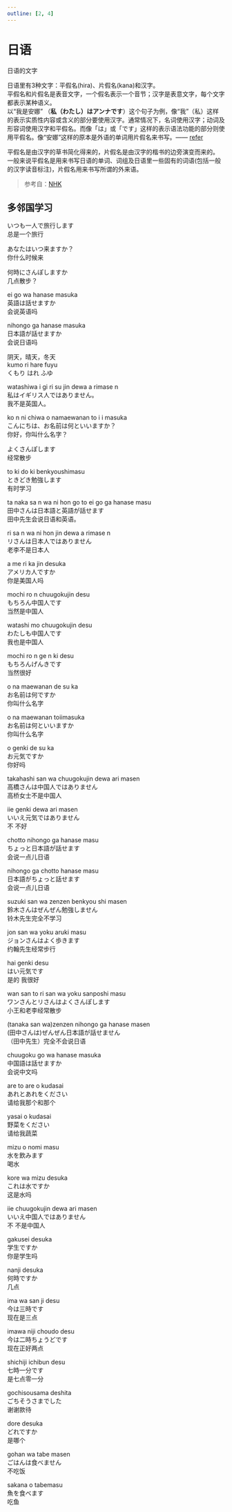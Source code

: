 ```yaml
---
outline: [2, 4]
---
```



# 日语

日语的文字

日语里有3种文字：平假名(hira)、片假名(kana)和汉字。  
平假名和片假名是表音文字，一个假名表示一个音节；汉字是表意文字，每个文字都表示某种语义。  
以“我是安娜” （**私（わたし）はアンナです**）这个句子为例，像“我”（私）这样的表示实质性内容或含义的部分要使用汉字。通常情况下，名词使用汉字；动词及形容词使用汉字和平假名。而像「は」或「です」这样的表示语法功能的部分则使用平假名。像“安娜”这样的原本是外语的单词用片假名来书写。—— [refer](https://www.nhk.or.jp/lesson/chinese/questions/0001.html)

平假名是由汉字的草书简化得来的，片假名是由汉字的楷书的边旁演变而来的。  
一般来说平假名是用来书写日语的单词、词组及日语里一些固有的词语(包括一般的汉字读音标注)，片假名用来书写所谓的外来语。

> 参考自：[NHK](https://www.nhk.or.jp/lesson/zh/letters/hiragana.html)

## 多邻国学习

いつも一人で旅行します  
总是一个旅行

あなたはいつ来ますか？  
你什么时候来

何時にさんぽしますか  
几点散步？  

ei go wa hanase masuka  
英語は話せますか  
会说英语吗

nihongo ga hanase masuka  
日本語が話せますか  
会说日语吗

阴天，晴天，冬天  
kumo ri hare fuyu  
くもり はれ ふゆ

watashiwa i gi ri su jin dewa a rimase n  
私はイギリス人ではありません。  
我不是英国人。

ko n ni chiwa o namaewanan to i i masuka  
こんにちは、お名前は何といいますか？  
你好，你叫什么名字？

よくさんぽします  
经常散步

to ki do ki benkyoushimasu  
ときどき勉強します  
有时学习

ta naka sa n wa ni hon go to ei go ga hanase masu  
田中さんは日本語と英語が話せます  
田中先生会说日语和英语。

ri sa n wa ni hon jin dewa a rimase n  
リさんは日本人ではありません  
老李不是日本人

a me ri ka jin desuka  
アメリカ人ですか  
你是美国人吗

mochi ro n chuugokujin desu  
もちろん中国人です  
当然是中国人

watashi mo chuugokujin desu  
わたしも中国人です  
我也是中国人

mochi ro n ge n ki desu  
もちろんげんきです  
当然很好

o na maewanan de su ka  
お名前は何ですか  
你叫什么名字

o na maewanan toiimasuka  
お名前は何といいますか  
你叫什么名字

o genki de su ka  
お元気ですか  
你好吗

takahashi san wa chuugokujin dewa ari masen  
高橋さんは中国人ではありません  
高桥女士不是中国人

iie genki dewa ari masen  
いいえ元気ではありません  
不 不好

chotto nihongo ga hanase masu  
ちょっと日本語が話せます  
会说一点儿日语

nihongo ga chotto hanase masu  
日本語がちょっと話せます  
会说一点儿日语

suzuki san wa zenzen benkyou shi masen  
鈴木さんはぜんぜん勉強しません  
铃木先生完全不学习

jon san wa yoku aruki masu  
ジョンさんはよく歩きます  
约翰先生经常步行

hai genki desu  
はい元気です  
是的 我很好

wan san to ri san wa yoku sanposhi masu  
ワンさんとリさんはよくさんぽします  
小王和老李经常散步

(tanaka san wa)zenzen nihongo ga hanase masen  
(田中さんは)ぜんぜん日本語が話せません  
（田中先生）完全不会说日语

chuugoku go wa hanase masuka  
中国語は話せますか  
会说中文吗

are to are o kudasai  
あれとあれをください  
请给我那个和那个

yasai o kudasai  
野菜をください  
请给我蔬菜

mizu o nomi masu  
水を飲みます  
喝水

kore wa mizu desuka  
これは水ですか  
这是水吗

iie chuugokujin dewa ari masen  
いいえ中国人ではありません  
不 不是中国人

gakusei desuka  
学生ですか  
你是学生吗

nanji desuka  
何時ですか  
几点

ima wa san ji desu  
今は三時です  
现在是三点

imawa niji choudo desu  
今は二時ちょうどです  
现在正好两点

shichiji ichibun desu  
七時一分です  
是七点零一分

gochisousama deshita  
ごちそうさまでした  
谢谢款待

dore desuka  
どれですか  
是哪个  

gohan wa tabe masen  
ごはんは食べません  
不吃饭

sakana o tabemasu  
魚を食べます  
吃鱼

<Japanese />

<script setup>
import Japanese from '../../../.vitepress/components/arts/JapaneseLetter.vue'
</script>
